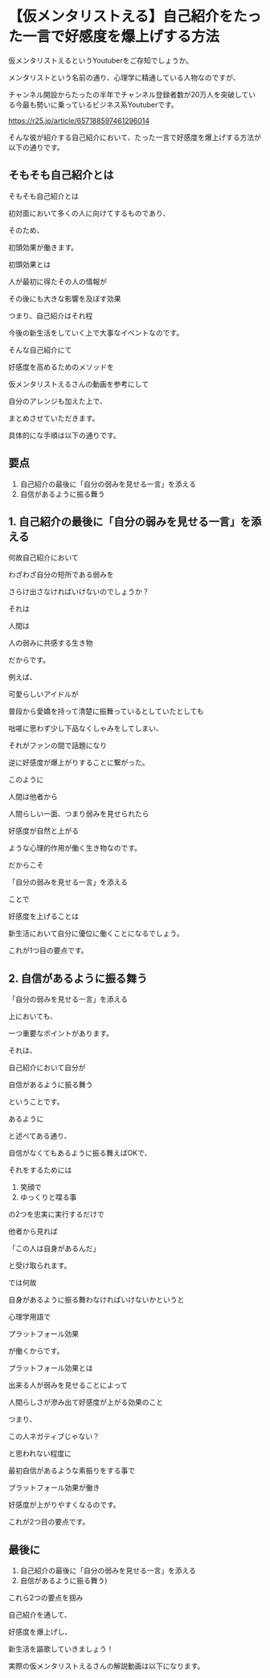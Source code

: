 # 【仮メンタリストえる】自己紹介をたった一言で好感度を爆上げする方法

仮メンタリストえるというYoutuberをご存知でしょうか。

メンタリストという名前の通り、心理学に精通している人物なのですが、

チャンネル開設からたったの半年でチャンネル登録者数が20万人を突破している今最も勢いに乗っているビジネス系Youtuberです。

https://r25.jp/article/657188597461296014

そんな彼が紹介する自己紹介において、たった一言で好感度を爆上げする方法が以下の通りです。

## そもそも自己紹介とは

そもそも自己紹介とは

初対面において多くの人に向けてするものであり、

そのため、

初頭効果が働きます。

初頭効果とは

人が最初に得たその人の情報が

その後にも大きな影響を及ぼす効果

つまり、自己紹介はそれ程

今後の新生活をしていく上で大事なイベントなのです。

そんな自己紹介にて

好感度を高めるためのメソッドを

仮メンタリストえるさんの動画を参考にして

自分のアレンジも加えた上で、

まとめさせていただきます。

具体的にな手順は以下の通りです。

## 要点

1. 自己紹介の最後に「自分の弱みを見せる一言」を添える
2. 自信があるように振る舞う

## 1. 自己紹介の最後に「自分の弱みを見せる一言」を添える

何故自己紹介において

わざわざ自分の短所である弱みを

さらけ出さなければいけないのでしょうか？

それは

人間は

人の弱みに共感する生き物

だからです。

例えば、

可愛らしいアイドルが

普段から愛嬌を持って清楚に振舞っているとしていたとしても

咄嗟に思わず少し下品なくしゃみをしてしまい、

それがファンの間で話題になり

逆に好感度が爆上がりすることに繋がった。

このように

人間は他者から

人間らしい一面、つまり弱みを見せられたら

好感度が自然と上がる

ような心理的作用が働く生き物なのです。

だからこそ

「自分の弱みを見せる一言」を添える

ことで

好感度を上げることは

新生活において自分に優位に働くことになるでしょう。

これが1つ目の要点です。

## 2. 自信があるように振る舞う

「自分の弱みを見せる一言」を添える

上においても、

一つ重要なポイントがあります。

それは、

自己紹介において自分が

自信があるように振る舞う

ということです。

あるように

と述べてある通り、

自信がなくてもあるように振る舞えばOKで、

それをするためには

1. 笑顔で
2. ゆっくりと喋る事

の2つを忠実に実行するだけで

他者から見れば

「この人は自身があるんだ」

と受け取られます。

では何故

自身があるように振る舞わなければいけないかというと

心理学用語で

プラットフォール効果

が働くからです。

プラットフォール効果とは

出来る人が弱みを見せることによって

人間らしさが滲み出て好感度が上がる効果のこと

つまり、

この人ネガティブじゃない？

と思われない程度に

最初自信があるような素振りをする事で

プラットフォール効果が働き

好感度が上がりやすくなるのです。

これが2つ目の要点です。

## 最後に

1. 自己紹介の最後に「自分の弱みを見せる一言」を添える
2. 自信があるように振る舞う)

これら2つの要点を掴み

自己紹介を通して、

好感度を爆上げし、

新生活を謳歌していきましょう！

実際の仮メンタリストえるさんの解説動画は以下になります。